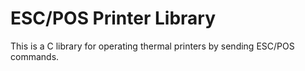 # ESC/POS Printer Library

This is a C library for operating thermal printers by sending ESC/POS commands.
